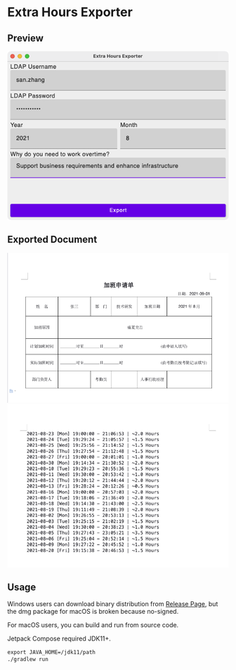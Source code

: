 Extra Hours Exporter
===

## Preview

![Preview](img/preview.png)

## Exported Document

![Export](img/export_1.png)
![Export](img/export_2.png)

## Usage

Windows users can download binary distribution from [Release Page](https://github.com/pan3793/extra-hours-exporter/releases),
but the dmg package for macOS is broken because no-signed.

For macOS users, you can build and run from source code.

Jetpack Compose required JDK11+.

```shell
export JAVA_HOME=/jdk11/path
./gradlew run
```
